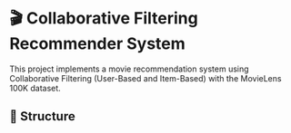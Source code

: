 # 🎬 Collaborative Filtering Recommender System

This project implements a movie recommendation system using Collaborative Filtering (User-Based and Item-Based) with the MovieLens 100K dataset.

## 📁 Structure

